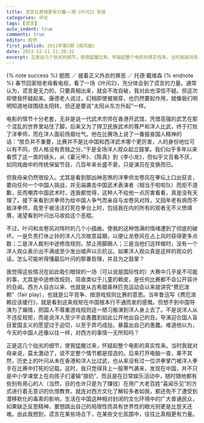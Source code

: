```yaml
---
title: 谎言比真相更有力量——观《叶问2》有感
categories: 评论
tags: [谎言]
auto_indent: true
comments: true
editor: 皎然
first_publish: 2011年第5期《南风窗》
date: 2023-12-11 21:38:22
excerpt: 正是这几个拙劣的细节，使我猛醒过来，怀疑起整个电影的真实性来。当时我就对母亲说，莫太激动了，说不定整个情节都是捏造的。后来打开电脑一查，果不其然，历史上的叶问从未在香港和洋人比过武，也从来没有过一位洪拳掌门被洋人拳手在比赛中打死的记载。这时，我只觉得背上一股寒气袭来，发现在中国，并不只是中小学课堂上在向孩子们灌输“狼奶”，而且是在日常娱乐活动中，随时随地都有些别有用心的人（当然，目的也许只是为了赚钱）在用广大老百姓“喜闻乐见”的方式进行着无意识的仇恨教育。就连对西方文化了解较多者如我，都还免不了遭受到潜移默化的毒素的影响，生活在中国这种相对封闭的文化环境中的广大普通民众，如果缺乏反思精神，要想跳出自己的局限性而具有世界性的眼光则更是比登天还难。由此我想到，谎言在某些场合下，在某些文化氛围中，往往比真相更有力量。
---
```

{% note success %}
题图 ／ 披着正义外衣的罪恶 ／ 托德·戴维森
{% endnote %}
春节回家陪老母看电视，看了一场《叶问2》，充分体会到了谎言的力量。通常认为，谎言是无力的，只要真相出来，就会不攻自破，我对此也深信不疑。但这次却使我怀疑起来。康德老人说过，幻相即使被揭穿，也仍然要起作用，就像我们明明知道地球围绕太阳转，但还是要说“太阳从东方升起”一样。

电影的情节十分老套，无非是说一代武术宗师在香港开武馆，凭借高强的武艺在那个混乱的世界里站住了脚，后来又为了捍卫民族武术的尊严和洋人比武，终于打败了洋拳师，而在洋人面前扬眉吐气。他在比赛场上说了一番振奋国人精神的话：“胜负并不重要，比赛并不是比中国和西洋武术哪个更厉害，人的身份地位可以有不同，但人格没有贵贱之分。”于是全场洋人观众起立鼓掌。我们似乎多年以来看惯了这一类的镜头，从《霍元甲》、《陈真》到《李小龙》，但似乎又百看不厌，如同戏曲中的传统保留节目，几百年来长盛不衰，只是演员在变换而已。

但我母亲仍然很投入。尤其是看到那凶神恶煞的洋拳师龙卷风在拳坛上口出狂言，要向任何一个中国人挑战，并无端袭击中国武术表演者（相当于啦啦队）而拒不道歉，反而嘲弄中国武术时，连我都觉得，这种人不给他一点厉害看看，真是没有天理了。接下来看到洪拳师为给中国人争气而亲自与龙卷风对阵，又因年老有病而不敌洋拳师，竟至于被活活打死在拳台上时，包括我在内的所有的观者无不义愤填膺，渴望看到叶问出马收拾这个恶棍。

不过，叶问和龙卷风对阵时的几个小插曲，使我的这种饱满的情绪遭到了彻底的破坏。一是负责打休止铃的洋人几次故意延期，以便让龙卷风在占上风时获得更多点数；二是洋人裁判中途修改规则，禁止用脚踢人；三是当他们这样做时，没有一个洋人观众表示出不满或至少发出嘘声以示抗议。如果洋人观众真是这样的观众的话，怎么可能听得懂最后叶问的那番哲理，并且为之鼓掌？

我觉得这些情况在如此吸引眼球的一场（可以说是国际性的）大赛中几乎是不可能的事，尤其是中途修改规则，简直类似于儿童的赖皮，是任何比赛都不会公开容许的丑闻。西方人自古以来、也就是从古希腊奥林匹克运动会以来就讲究“费厄泼赖”（fair play），也就是公平竞争、按游戏规则比赛的意思。当年鲁迅写《费厄泼赖应该缓行》，就是看到这条规矩在中国根本行不通而发的感慨。但想不到中国导演为了煽情，把国人不尊重游戏规则这一陋习搬演到洋人身上去了。不是说洋人从不违反规矩，而是说洋人至少不会愚蠢到如此公开地出自己的丑。导演迎合国人盲目爱国主义的愿望过于迫切，以至于弄巧成拙，暴露出自己的愚蠢。难道他以为，今天的中国人还像以往一样，对西方的事情一无所知吗？

正是这几个拙劣的细节，使我猛醒过来，怀疑起整个电影的真实性来。当时我就对母亲说，莫太激动了，说不定整个情节都是捏造的。后来打开电脑一查，果不其然，历史上的叶问从未在香港和洋人比过武，也从来没有过一位洪拳掌门被洋人拳手在比赛中打死的记载。这时，我只觉得背上一股寒气袭来，发现在中国，并不只是中小学课堂上在向孩子们灌输“狼奶”，而且是在日常娱乐活动中，随时随地都有些别有用心的人（当然，目的也许只是为了赚钱）在用广大老百姓“喜闻乐见”的方式进行着无意识的仇恨教育。就连对西方文化了解较多者如我，都还免不了遭受到潜移默化的毒素的影响，生活在中国这种相对封闭的文化环境中的广大普通民众，如果缺乏反思精神，要想跳出自己的局限性而具有世界性的眼光则更是比登天还难。由此我想到，谎言在某些场合下，在某些文化氛围中，往往比真相更有力量。